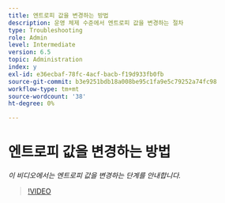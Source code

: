 ```yaml
---
title: 엔트로피 값을 변경하는 방법
description: 운영 체제 수준에서 엔트로피 값을 변경하는 절차
type: Troubleshooting
role: Admin
level: Intermediate
version: 6.5
topic: Administration
index: y
exl-id: e36ecbaf-78fc-4acf-bacb-f19d933fb0fb
source-git-commit: b3e9251bdb18a008be95c1fa9e5c79252a74fc98
workflow-type: tm+mt
source-wordcount: '38'
ht-degree: 0%

---
```


# 엔트로피 값을 변경하는 방법

*이 비디오에서는 엔트로피 값을 변경하는 단계를 안내합니다.*

>[!VIDEO](https://video.tv.adobe.com/v/335494?quality=12&learn=on)
